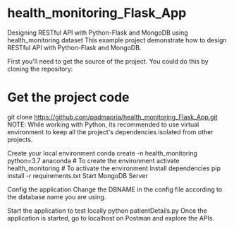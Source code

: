 # health_monitoring_Flask_App

Designing RESTful API with Python-Flask and MongoDB using health_monitoring dataset
This example project demonstrate how to design RESTful API with Python-Flask and MongoDB.

First you'll need to get the source of the project. You could do this by cloning the repository:

# Get the project code
git clone https://github.com/padmapria/health_monitoring_Flask_App.git
NOTE: While working with Python, its recommended to use virtual environment to keep all the project's dependencies isolated from other projects.

Create your local environment
conda create -n health_monitoring python=3.7 anaconda # To create the environment
activate health_monitoring # To activate the environment
Install dependencies
pip install -r requirements.txt
Start MongoDB Server

Config the application
Change the DBNAME in the config file according to the database name you are using.

Start the application to test locally
python patientDetails.py
Once the application is started, go to localhost on Postman and explore the APIs.
